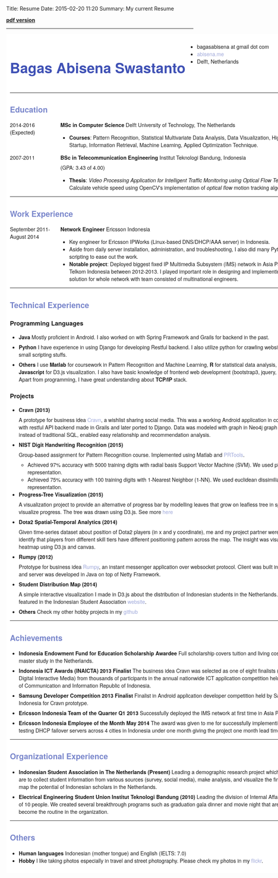 Title: Resume
Date: 2015-02-20 11:20
Summary: My current Resume

[**pdf version**](/raw/resume.pdf)

-------

<div id='cv-content'>

<style type="text/css">code{white-space: pre;}</style>
<style type="text/css">
  /*
   * Copyright 2013 Christophe-Marie Duquesne <chmd@chmd.fr>
   *
   * CSS for making a resume with pandoc. Inspired by moderncv.
   *
   * This CSS document is delivered to you under the CC BY-SA 3.0 License.
   * https://creativecommons.org/licenses/by-sa/3.0/deed.en_US
   */

   @import url("http://maxcdn.bootstrapcdn.com/font-awesome/4.3.0/css/font-awesome.min.css");

  /* Whole document */
  #cv-content {
      font-family: "Helvetica Neue", Helvetica, Arial, sans-serif;
      width: 800px;
      margin: auto;
      background: #FFFFFF;
      padding: 10px 10px 10px 10px;
  }

  [class*='custom-col-'] {
    float: left;
  }

  .custom-col-2-3 {
    width: 60%;
  }
  .custom-col-1-3 {
    width: 40%;
  }

  .custom-grid:after {
    content: "";
    display: table;
    clear: both;
  }

  /* Title of the resume */
  div#cv-content h1 {
      font-size: 38px;
      color: #3F51B5;
      /*text-align:left;
      margin-bottom:15px;*/
  }
  /*h1:hover {
      background-color: #757575;
      color: #FFFFFF;
      text-shadow: 1px 1px 1px #333;
  }*/

  /* Titles of categories */
  div#cv-content h2 {
      /* This is called "sectioncolor" in the ConTeXt stylesheet. */
      color: #7986CB;
  }
  /* There is a bar just before each category */
  /*h2:before {
      content: "";
      display: inline-block;
      margin-right:1%;
      width: 16%;
      height: 10px;
      background-color: #9CB770;
  }
  h2:hover {
      background-color: #397249;
      color: #FFFFFF;
      text-shadow: 1px 1px 1px #333;
  }*/

  /* Definitions */
  div#cv-content dt {
      float: left;
      clear: left;
      width: 17%;
      /*font-weight: bold;*/
  }
  div#cv-content dd {
      margin-left: 17%;
  }
  div#cv-content p {
      margin-top:0;
      margin-bottom:7px;
  }

  /* Blockquotes */
  div#cv-content blockquote {
      text-align: center
  }

  /* Links */
  div#cv-content a {
      text-decoration: none;
      color: #9FA8DA;
  }
  div#cv-content a:hover, a:active {
      background-color: #9FA8DA;
      color: #FFFFFF;
      text-decoration: none;
      text-shadow: 1px 1px 1px #333;
  }

  /* Horizontal separators */
  div#cv-content hr {
      color: #A6A6A6;
  }

  div#cv-content table {
      width: 100%;
  }
</style>

<div class="custom-grid" markdown="1">
<div class="custom-col-2-3">
<h1>Bagas Abisena Swastanto</h1>
</div>
<div class="custom-col-1-3">
<ul class="fa-ul">
<li>
<i class="fa fa-li fa-envelope-o"></i><script type="text/javascript">
<!--
h='&#x67;&#x6d;&#x61;&#x69;&#108;&#46;&#x63;&#x6f;&#x6d;';a='&#64;';n='&#98;&#x61;&#x67;&#x61;&#x73;&#x61;&#98;&#x69;&#x73;&#x65;&#110;&#x61;';e=n+a+h;
document.write('<a h'+'ref'+'="ma'+'ilto'+':'+e+'" clas'+'s="em' + 'ail">'+e+'<\/'+'a'+'>');
// -->
</script><noscript>&#98;&#x61;&#x67;&#x61;&#x73;&#x61;&#98;&#x69;&#x73;&#x65;&#110;&#x61;&#32;&#x61;&#116;&#32;&#x67;&#x6d;&#x61;&#x69;&#108;&#32;&#100;&#x6f;&#116;&#32;&#x63;&#x6f;&#x6d;</noscript>
</li>
<li>
<i class="fa fa-li fa-globe"></i><a href="http://abisena.me">abisena.me</a>
</li>
<li>
<i class="fa fa-li fa-home"></i>Delft, Netherlands
</li>
</ul>
</div>
</div>
<hr />
<h2 id="education">Education</h2>
<dl>
<dt>2014-2016 (Expected)</dt>
<dd><p><strong>MSc in Computer Science</strong> Delft University of Technology, The Netherlands</p>
<ul>
<li><strong>Courses</strong>: Pattern Recognition, Statistical Multivariate Data Analysis, Data Visualization, High-Tech Startup, Information Retrieval, Machine Learning, Applied Optimization Technique.</li>
</ul>
</dd>
<dt>2007-2011</dt>
<dd><p><strong>BSc in Telecommunication Engineering</strong> Institut Teknologi Bandung, Indonesia</p>
<p>(GPA: 3.43 of 4.00)</p>
<ul>
<li><strong>Thesis</strong>: <em>Video Processing Application for Intelligent Traffic Monitoring using Optical Flow Technique</em>. Calculate vehicle speed using OpenCV's implementation of <em>optical flow</em> motion tracking algorithm. <a href="http://www.abisena.me/drafts/bachelor">Link</a></li>
</ul>
</dd>
</dl>
<hr />
<h2 id="work-experience">Work Experience</h2>
<dl>
<dt>September 2011-August 2014</dt>
<dd><p><strong>Network Engineer</strong> Ericsson Indonesia</p>
<ul>
<li>Key engineer for Ericsson IPWorks (Linux-based DNS/DHCP/AAA server) in Indonesia.</li>
<li>Aside from daily server installation, administration, and troubleshooting, I also did many Python scripting to ease out the work.</li>
<li><strong>Notable project</strong>: Deployed biggest fixed IP Multimedia Subsystem (IMS) network in Asia Pacific for Telkom Indonesia between 2012-2013. I played important role in designing and implementing IMS DNS solution for whole network with team consisted of multinational engineers.</li>
</ul>
</dd>
</dl>
<hr />
<h2 id="technical-experience">Technical Experience</h2>
<h3 id="programming-languages">Programming Languages</h3>
<ul>
<li><p><strong>Java</strong> Mostly proficient in Android. I also worked on with Spring Framework and Grails for backend in the past.</p></li>
<li><p><strong>Python</strong> I have experience in using Django for developing Restful backend. I also utilize python for crawling website and other small scripting stuffs.</p></li>
<li><p><strong>Others</strong> I use <strong>Matlab</strong> for coursework in Pattern Recognition and Machine Learning, <strong>R</strong> for statistical data analysis, and <strong>Javascript</strong> for D3.js visualization. I also have basic knowledge of frontend web development (bootstrap3, jquery, html, css). Apart from programming, I have great understanding about <strong>TCP/IP</strong> stack.</p></li>
</ul>
<h3 id="projects">Projects</h3>
<ul>
<li><p><strong>Cravn (2013)</strong></p>
<p>A prototype for business idea <a href="http://www.abisena.me/drafts/cravn">Cravn</a>, a wishlist sharing social media. This was a working Android application in conjuction with restful API backend made in Grails and later ported to Django. Data was modeled with graph in Neo4j graph database instead of traditional SQL, enabled easy relationship and recommendation analysis.</p></li>
<li><p><strong>NIST Digit Handwriting Recognition (2015)</strong></p>
<p>Group-based assignment for Pattern Recognition course. Implemented using Matlab and <a href="http://prtools.org/">PRTools</a>.</p>
<ul>
<li>Achieved 97% accuracy with 5000 training digits with radial basis Support Vector Machine (SVM). We used pixel as representation.</li>
<li>Achieved 75% accuracy with 100 training digits with 1-Nearest Neighbor (1-NN). We used euclidean dissimiliarity as representation.</li>
</ul></li>
<li><p><strong>Progress-Tree Visualization (2015)</strong></p>
<p>A visualization project to provide an alternative of progress bar by modelling leaves that grow on leafless tree in spring to visualize progress. The tree was drawn using D3.js. See more <a href="http://www.abisena.me/progress-tree">here</a></p></li>
<li><p><strong>Dota2 Spatial-Temporal Analytics (2014)</strong></p>
<p>Given time-series dataset about position of Dota2 players (in x and y coordinate), me and my project partner were able to identify that players from different skill tiers have different positioning pattern across the map. The insight was visualized with heatmap using D3.js and canvas.</p></li>
<li><p><strong>Rumpy (2012)</strong></p>
<p>Prototype for business idea <a href="http://www.abisena.me/rumpy">Rumpy</a>, an instant messenger application over websocket protocol. Client was built in Android and server was developed in Java on top of Netty Framework.</p></li>
<li><p><strong>Student Distribution Map (2014)</strong></p>
<p>A simple interactive visualization I made in D3.js about the distribution of Indonesian students in the Netherlands. It is now featured in the Indonesian Student Association <a href="http://ppibelanda.org/infografis/">website</a>.</p></li>
<li><p><strong>Others</strong> Check my other hobby projects in my <a href="http://github.abisena.me">github</a></p></li>
</ul>
<hr />
<h2 id="achievements">Achievements</h2>
<ul>
<li><p><strong>Indonesia Endowment Fund for Education Scholarship Awardee</strong> Full scholarship covers tuition and living cost for my master study in the Netherlands.</p></li>
<li><p><strong>Indonesia ICT Awards (INAICTA) 2013 Finalist</strong> The business idea Cravn was selected as one of eight finalists (category: Digital Interactive Media) from thousands of participants in the annual nationwide ICT application competition held by Ministry of Communication and Information Republic of Indonesia.</p></li>
<li><p><strong>Samsung Developer Competition 2013 Finalist</strong> Finalist in Android application developer competition held by Samsung Indonesia for Cravn prototype.</p></li>
<li><p><strong>Ericsson Indonesia Team of the Quarter Q1 2013</strong> Successfully deployed the IMS network at first time in Asia Pacific.</p></li>
<li><p><strong>Ericsson Indonesia Employee of the Month May 2014</strong> The award was given to me for successfully implementing and testing DHCP failover servers across 4 cities in Indonesia under one month giving the project one month lead time.</p></li>
</ul>
<hr />
<h2 id="organizational-experience">Organizational Experience</h2>
<ul>
<li><p><strong>Indonesian Student Association in The Netherlands (Present)</strong> Leading a demographic research project which the goals are to collect student information from various sources (survey, social media), make analysis, and visualize the findings to map the potential of Indonesian scholars in the Netherlands.</p></li>
<li><p><strong>Electrical Engineering Student Union Institut Teknologi Bandung (2010)</strong> Leading the division of Internal Affairs with team of 10 people. We created several breakthrough programs such as graduation gala dinner and movie night that are now become the routine in the organization.</p></li>
</ul>
<hr />
<h2 id="others">Others</h2>
<ul>
<li><strong>Human languages</strong> Indonesian (mother tongue) and English (IELTS: 7.0)</li>
<li><strong>Hobby</strong> I like taking photos especially in travel and street photography. Please check my photos in my <a href="http://flickr.abisena.me">flickr</a>.</li>
</ul>

